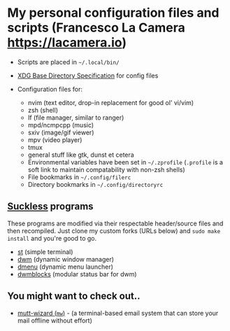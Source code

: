 # My personal configuration files and scripts (Francesco La Camera <https://lacamera.io>)

- Scripts are placed in `~/.local/bin/`
- [XDG Base Directory Specification](https://specifications.freedesktop.org/basedir-spec/basedir-spec-latest.html) for config files

- Configuration files for:
	- nvim (text editor, drop-in replacement for good ol' vi/vim)
	- zsh (shell)
	- lf (file manager, similar to ranger)
	- mpd/ncmpcpp (music)
	- sxiv (image/gif viewer)
	- mpv (video player)
	- tmux
	- general stuff like gtk, dunst et cetera
	- Environmental variables have been set in `~/.zprofile` (`.profile` is a soft link to maintain compatability with non-zsh shells)
	- File bookmarks in `~/.config/filerc`
	- Directory bookmarks in `~/.config/directoryrc`

## [Suckless](https://suckless.org/) programs

These programs are modified via their respectable header/source files and then recompiled. Just clone my custom forks (URLs below) and ```sudo make install``` and you're good to go.

- [st](https://github.com/fr9ncis/st) (simple terminal)
- [dwm](https://github.com/fr9ncis/dwm) (dynamic window manager)
- [dmenu](https://github.com/fr9ncis/dmenu) (dynamic menu launcher)
- [dwmblocks](https://github.com/fr9ncis/dwmblocks) (modular status bar for dwm)

## You might want to check out..
- [mutt-wizard (`mw`)](https://github.com/lukesmithxyz/mutt-wizard) - (a terminal-based email system that can store your mail offline without effort)
